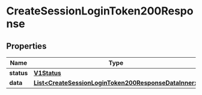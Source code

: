 

# CreateSessionLoginToken200Response


## Properties

| Name | Type | Description | Notes |
|------------ | ------------- | ------------- | -------------|
|**status** | [**V1Status**](V1Status.md) |  |  [optional] |
|**data** | [**List&lt;CreateSessionLoginToken200ResponseDataInner&gt;**](CreateSessionLoginToken200ResponseDataInner.md) |  |  [optional] |



